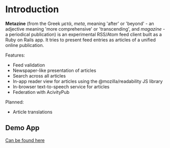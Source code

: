 # Introduction

**Metazine** (from the Greek μετά, _meta_, meaning 'after' or 'beyond' - an adjective meaning 'more comprehensive' or 'transcending', and _magazine_ - a periodical publication) is an experimental RSS/Atom feed client built as a Ruby on Rails app. It tries to present feed entries as articles of a unified online publication.

Features:

- Feed validation
- Newspaper-like presentation of articles
- Search across all articles
- In-app reader view for articles using the @mozilla/readability JS library
- In-browser text-to-speech service for articles
- Federation with AcivityPub

Planned:

- Article translations

## Demo App

[Can be found here](https://mzine.top/)

